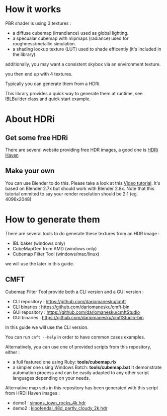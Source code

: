 
# How it works

PBR shader is using 3 textures : 

* a diffuse cubemap (irrandiance) used as global lighting.
* a specualar cubemap with mipmaps (radiance) used for roughness/metallic simulation.
* a shading lookup texture (LUT) used to shade efficently (it's included in the library).

additionally, you may want a consistent skybox via an environment texture.

you then end up with 4 textures.

Typically you can generate them from a HDRi.

This library provides a quick way to generate them at runtime, see IBLBuilder class and quick start example.

# About HDRi

## Get some free HDRi

There are several website providing free HDR images, a good one is [HDRi Haven](https://hdrihaven.com/hdris/)

## Make your own

You can use Blender to do this. Please take a look at this [Video tutorial](https://www.youtube.com/watch?v=a48PBPRO8O8). 
It's based on Blender 2.7x but should work with Blender 2.8x.
Note that this tutorial ommited to say your render resolution should be 2:1 (eg. 4096x2048)


# How to generate them

There are several tools to do generate these textures from an HDR image : 

* IBL baker (windows only)
* CubeMapGen from AMD (windows only)
* Cubemap Filter Tool (windows/mac/linux)

we will use the later in this guide.

## CMFT

Cubemap Filter Tool provide both a CLI version and a GUI version : 

* CLI repository : https://github.com/dariomanesku/cmft
* CLI binaries : https://github.com/dariomanesku/cmft-bin
* GUI repository : https://github.com/dariomanesku/cmftStudio
* GUI binaries : https://github.com/dariomanesku/cmftStudio-bin

In this guide we will use the CLI version.


You can run `cmft --help` in order to have common cases examples.

Alternatively, you can use one of provided scripts from this repository, either :
* a full featured one using Ruby: **tools/cubemap.rb**
* a simpler one using Windows Batch: **tools/cubemap.bat**
It demonstrate automation process and can be easily adapted to any other script languages depending on your needs.


Alternative map sets in this repository has been generated with this script from HRDi Haven images : 

* demo1 : [simons_town_rocks_4k.hdr](https://hdrihaven.com/hdri/?c=nature&h=simons_town_rocks)
* demo2 : [kloofendal_48d_partly_cloudy_2k.hdr](https://hdrihaven.com/hdri/?c=nature&h=kloofendal_48d_partly_cloudy)
